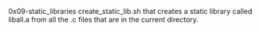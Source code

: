 0x09-static_libraries
create_static_lib.sh that creates a static library called liball.a from all the .c files that are in the current directory.
